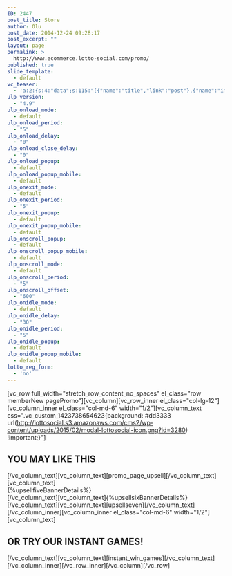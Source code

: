 ```yaml
---
ID: 2447
post_title: Store
author: Olu
post_date: 2014-12-24 09:28:17
post_excerpt: ""
layout: page
permalink: >
  http://www.ecommerce.lotto-social.com/promo/
published: true
slide_template:
  - default
vc_teaser:
  - 'a:2:{s:4:"data";s:115:"[{"name":"title","link":"post"},{"name":"image","image":"featured","link":"none"},{"name":"text","mode":"excerpt"}]";s:7:"bgcolor";s:0:"";}'
ulp_version:
  - "4.9"
ulp_onload_mode:
  - default
ulp_onload_period:
  - "5"
ulp_onload_delay:
  - "0"
ulp_onload_close_delay:
  - "0"
ulp_onload_popup:
  - default
ulp_onload_popup_mobile:
  - default
ulp_onexit_mode:
  - default
ulp_onexit_period:
  - "5"
ulp_onexit_popup:
  - default
ulp_onexit_popup_mobile:
  - default
ulp_onscroll_popup:
  - default
ulp_onscroll_popup_mobile:
  - default
ulp_onscroll_mode:
  - default
ulp_onscroll_period:
  - "5"
ulp_onscroll_offset:
  - "600"
ulp_onidle_mode:
  - default
ulp_onidle_delay:
  - "30"
ulp_onidle_period:
  - "5"
ulp_onidle_popup:
  - default
ulp_onidle_popup_mobile:
  - default
lotto_reg_form:
  - 'no'
---
```

[vc_row full_width="stretch_row_content_no_spaces" el_class="row memberNew pagePromo"][vc_column][vc_row_inner el_class="col-lg-12"][vc_column_inner el_class="col-md-6" width="1/2"][vc_column_text css=".vc_custom_1423738654623{background: #dd3333 url(http://lottosocial.s3.amazonaws.com/cms2/wp-content/uploads/2015/02/modal-lottosocial-icon.png?id=3280) !important;}"]
<h2 class="promo-banner-hd">YOU MAY LIKE THIS</h2>
[/vc_column_text][vc_column_text][promo_page_upsell][/vc_column_text][vc_column_text]
<div class="col-lg-12 whiteBg">
<div class="row tc">{%upsellfiveBannerDetails%}</div>
</div>
[/vc_column_text][vc_column_text]{%upsellsixBannerDetails%}[/vc_column_text][vc_column_text][upsellseven][/vc_column_text][/vc_column_inner][vc_column_inner el_class="col-md-6" width="1/2"][vc_column_text]
<h2 class="promo-banner-hd">OR TRY OUR INSTANT GAMES!</h2>
[/vc_column_text][vc_column_text][instant_win_games][/vc_column_text][/vc_column_inner][/vc_row_inner][/vc_column][/vc_row]